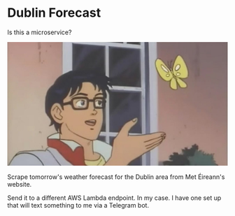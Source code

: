 # Dublin Forecast

Is this a microservice?

![Is this a microservice?](static/microservice.jpg)


Scrape tomorrow's weather forecast for the Dublin area from Met Éireann's website.

Send it to a different AWS Lambda endpoint. In my case. I have one set up that
will text something to me via a Telegram bot.

